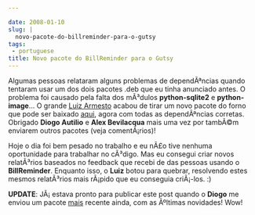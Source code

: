 ```yaml
---

date: 2008-01-10
slug: |
  novo-pacote-do-billreminder-para-o-gutsy
tags:
 - portuguese
title: Novo pacote do BillReminder para o Gutsy
---
```


Algumas pessoas relataram alguns problemas de dependÃªncias quando
tentaram usar um dos dois pacotes .deb que eu tinha anunciado antes. O
problema foi causado pela falta dos mÃ³dulos **python-sqlite2** e
**python-image**... O grande [Luiz
Armesto](https://wiki.ubuntu.com/LuizArmesto) acabou de tirar um novo
pacote do forno que pode ser baixado
[aqui](http://www.gnulinuxbrasil.org/downloads/billreminder_0.3.0-svn446-1_all.deb),
agora com todas as dependÃªncias corretas. Obrigado **Diogo Autilio** e
**Alex Bevilacqua** mais uma vez por tambÃ©m enviarem outros pacotes
(veja comentÃ¡rios)!

Hoje o dia foi bem pesado no trabalho e eu nÃ£o tive nenhuma
oportunidade para trabalhar no cÃ³digo. Mas eu consegui criar novos
relatÃ³rios baseados no feedback que recebi de das pessoas usando o
**BillReminder**. Enquanto isso, o **Luiz** botou para quebrar,
resolvendo estes mesmos relatÃ³rios mais rÃ¡pido que eu conseguia
criÃ¡-los. :)

**UPDATE**: JÃ¡ estava pronto para publicar este post quando o **Diogo**
me enviou um pacote
[mais](http://www.gnulinuxbrasil.org/downloads/billreminder_0.3-svn453_i386.deb)
recente ainda, com as Ãºltimas novidades! Wow!
